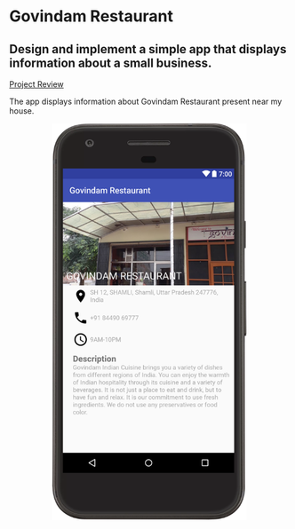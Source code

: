 # Govindam Restaurant

## Design and implement a simple app that displays information about a small business.

[Project Review](https://review.udacity.com/#!/reviews/549526/shared)

The app displays information about Govindam Restaurant present near my house.  

<p align="center">
  <img src="screenshots/screenshot_1.png" width="350"/>
</p>
